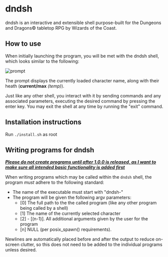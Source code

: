 # dndsh

dndsh is an interactive and extensible shell purpose-built for the Dungeons and Dragons© tabletop RPG by Wizards of the Coast.

## How to use

When initially launching the program, you will be met with the dndsh shell, which looks similar to the following:

![prompt](https://imgur.com/YY66YSC.png)

The prompt displays the currently loaded character name, along with their heath (**current/max** *(temp)*).

Just like any other shell, you interact with it by sending commands and any associated parameters, executing the desired command by pressing the enter key. You may exit the shell at any time by running the "exit" command.

## Installation instructions

Run `./install.sh` as root

## Writing programs for dndsh

<ins>***Please do not create programs until after 1.0.0 is released, as I want to make sure all intended basic functionality is added first***</ins>

When writing programs which may be called within the `dndsh` shell, the program *must* adhere to the following standard:
- The name of the executable must start with "dndsh-"
- The program will be given the following argv parameters:
  - [0] The full path to the the called program (like any other program being called by a shell)
  - [1] The name of the currently selected character
  - [2] - [(n-1)]. All additional arguments given by the user for the program
  - [n] NULL (per posix_spawn() requirements).

Newlines are automatically placed before and after the output to reduce on-screen clutter, so this does not need to be added to the individual programs unless desired.
